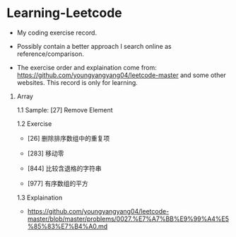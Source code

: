 # Learning-Leetcode
* My coding exercise record.

* Possibly contain a better approach I search online as reference/comparison.

* The exercise order and explaination come from: https://github.com/youngyangyang04/leetcode-master and some other websites. This record is only for learning.

1. Array

    1.1 Sample: [27] Remove Element
  
    1.2 Exercise 
  
      * [26] 删除排序数组中的重复项
    
      * [283] 移动零
    
      * [844] 比较含退格的字符串
    
      * [977] 有序数组的平方
    
    1.3 Explaination
  
      * https://github.com/youngyangyang04/leetcode-master/blob/master/problems/0027.%E7%A7%BB%E9%99%A4%E5%85%83%E7%B4%A0.md
